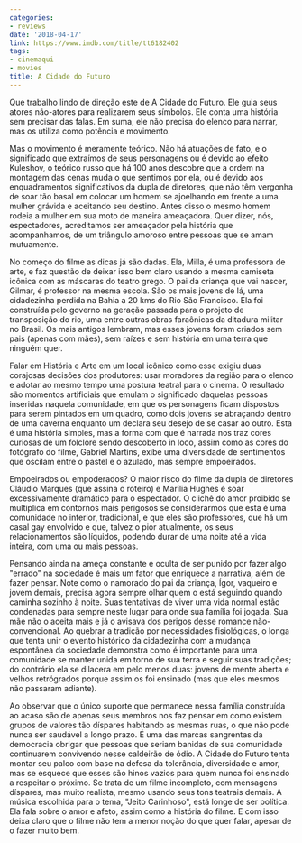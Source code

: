 ```yaml
---
categories:
- reviews
date: '2018-04-17'
link: https://www.imdb.com/title/tt6182402
tags:
- cinemaqui
- movies
title: A Cidade do Futuro
---
```


Que trabalho lindo de direção este de A Cidade do Futuro. Ele guia seus atores não-atores para realizarem seus símbolos. Ele conta uma história sem precisar das falas. Em suma, ele não precisa do elenco para narrar, mas os utiliza como potência e movimento.

Mas o movimento é meramente teórico. Não há atuações de fato, e o significado que extraímos de seus personagens ou é devido ao efeito Kuleshov, o teórico russo que há 100 anos descobre que a ordem na montagem das cenas muda o que sentimos por ela, ou é devido aos enquadramentos significativos da dupla de diretores, que não têm vergonha de soar tão basal em colocar um homem se ajoelhando em frente a uma mulher grávida e aceitando seu destino. Antes disso o mesmo homem rodeia a mulher em sua moto de maneira ameaçadora. Quer dizer, nós, espectadores, acreditamos ser ameaçador pela história que acompanhamos, de um triângulo amoroso entre pessoas que se amam mutuamente.

No começo do filme as dicas já são dadas. Ela, Milla, é uma professora de arte, e faz questão de deixar isso bem claro usando a mesma camiseta icônica com as máscaras do teatro grego. O pai da criança que vai nascer, Gilmar, é professor na mesma escola. São os mais jovens de lá, uma cidadezinha perdida na Bahia a 20 kms do Rio São Francisco. Ela foi construída pelo governo na geração passada para o projeto de transposição do rio, uma entre outras obras faraônicas da ditadura militar no Brasil. Os mais antigos lembram, mas esses jovens foram criados sem pais (apenas com mães), sem raízes e sem história em uma terra que ninguém quer.

Falar em História e Arte em um local icônico como esse exigiu duas corajosas decisões dos produtores: usar moradores da região para o elenco e adotar ao mesmo tempo uma postura teatral para o cinema. O resultado são momentos artificiais que emulam o significado daquelas pessoas inseridas naquela comunidade, em que os personagens ficam dispostos para serem pintados em um quadro, como dois jovens se abraçando dentro de uma caverna enquanto um declara seu desejo de se casar ao outro. Esta é uma história simples, mas a forma com que é narrada nos traz cores curiosas de um folclore sendo descoberto in loco, assim como as cores do fotógrafo do filme, Gabriel Martins, exibe uma diversidade de sentimentos que oscilam entre o pastel e o azulado, mas sempre empoeirados.

Empoeirados ou empoderados? O maior risco do filme da dupla de diretores Cláudio Marques (que assina o roteiro) e Marília Hughes é soar excessivamente dramático para o espectador. O clichê do amor proibido se multiplica em contornos mais perigosos se considerarmos que esta é uma comunidade no interior, tradicional, e que eles são professores, que há um casal gay envolvido e que, talvez o pior atualmente, os seus relacionamentos são líquidos, podendo durar de uma noite até a vida inteira, com uma ou mais pessoas.

Pensando ainda na ameça constante e oculta de ser punido por fazer algo "errado" na sociedade é mais um fator que enriquece a narrativa, além de fazer pensar. Note como o namorado do pai da criança, Ígor, vaqueiro e jovem demais, precisa agora sempre olhar quem o está seguindo quando caminha sozinho à noite. Suas tentativas de viver uma vida normal estão condenadas para sempre neste lugar para onde sua família foi jogada. Sua mãe não o aceita mais e já o avisava dos perigos desse romance não-convencional. Ao quebrar a tradição por necessidades fisiológicas, o longa que tenta unir o evento histórico da cidadezinha com a mudança espontânea da sociedade demonstra como é importante para uma comunidade se manter unida em torno de sua terra e seguir suas tradições; do contrário ela se dilacera em pelo menos duas: jovens de mente aberta e velhos retrógrados porque assim os foi ensinado (mas que eles mesmos não passaram adiante).

Ao observar que o único suporte que permanece nessa família construída ao acaso são de apenas seus membros nos faz pensar em como existem grupos de valores tão díspares habitando as mesmas ruas, o que não pode nunca ser saudável a longo prazo. É uma das marcas sangrentas da democracia obrigar que pessoas que seriam banidas de sua comunidade continuarem convivendo nesse caldeirão de ódio. A Cidade do Futuro tenta montar seu palco com base na defesa da tolerância, diversidade e amor, mas se esquece que esses são hinos vazios para quem nunca foi ensinado a respeitar o próximo. Se trata de um filme incompleto, com mensagens díspares, mas muito realista, mesmo usando seus tons teatrais demais. A música escolhida para o tema, "Jeito Carinhoso", está longe de ser política. Ela fala sobre o amor e afeto, assim como a história do filme. E com isso deixa claro que o filme não tem a menor noção do que quer falar, apesar de o fazer muito bem.
